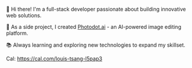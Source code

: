👋 Hi there! I'm a full-stack developer passionate about building innovative web solutions.

🚀 As a side project, I created [Photodot.ai](https://www.photodot.ai) - an AI-powered image editing platform.

📚 Always learning and exploring new technologies to expand my skillset.

Cal: https://cal.com/louis-tsang-l5pap3
